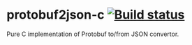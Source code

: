 protobuf2json-c [![Build status][Build status image]][Build status URL]
=======================================================================

Pure C implementation of Protobuf to/from JSON  convertor.

[Build status image]: https://secure.travis-ci.org/Sannis/protobuf2json-c.png?branch=master
[Build status URL]: http://travis-ci.org/Sannis/protobuf2json-c

